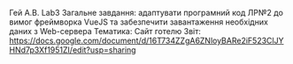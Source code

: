Гей А.В.
Lab3
Загальне завдання: адаптувати програмний код ЛР№2 до вимог фреймворка VueJS та забезпечити завантаження необхідних даних з Web-сервера 
Тематика: Сайт готелю
Звіт: https://docs.google.com/document/d/16T734ZZgA6ZNloyBARe2iF523ClJYHNd7p3Xf1951ZI/edit?usp=sharing